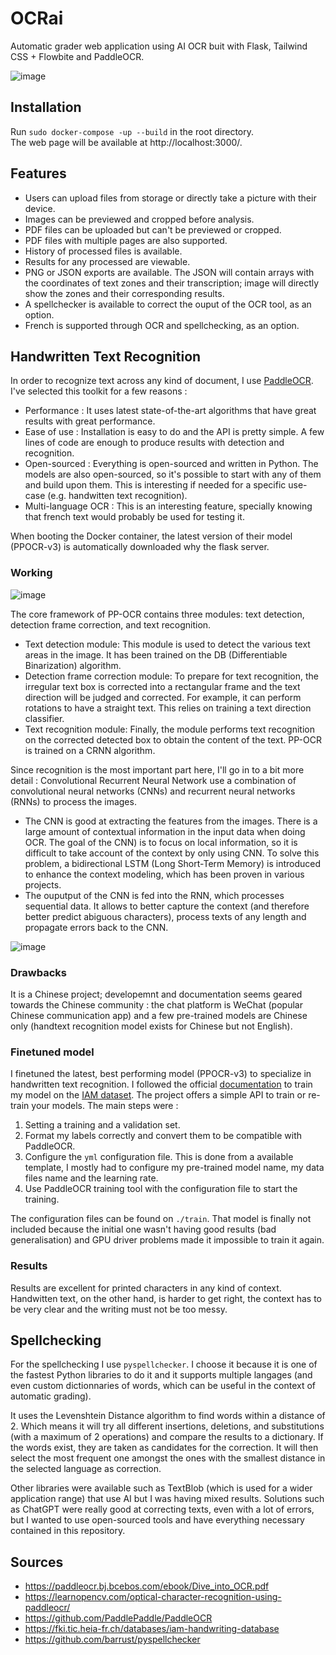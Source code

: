 # OCRai
Automatic grader web application using AI OCR buit with Flask, Tailwind CSS + Flowbite and PaddleOCR.

![image](https://user-images.githubusercontent.com/35641452/211175562-b359498a-6327-4d6b-8b4e-7e2e0c4a164e.png)

## Installation 

Run
`sudo docker-compose -up --build` in the root directory.  
The web page will be available at http://localhost:3000/.

## Features
- Users can upload files from storage or directly take a picture with their device.
- Images can be previewed and cropped before analysis.
- PDF files can be uploaded but can't be previewed or cropped. 
- PDF files with multiple pages are also supported. 
- History of processed files is available. 
- Results for any processed are viewable. 
- PNG or JSON exports are available. The JSON will contain arrays with the coordinates of text zones and their transcription; image will directly show the zones and their corresponding results.
- A spellchecker is available to correct the ouput of the OCR tool, as an option. 
- French is supported through OCR and spellchecking, as an option. 


## Handwritten Text Recognition

In order to recognize text across any kind of document, I use [PaddleOCR](https://github.com/PaddlePaddle/PaddleOCR).
I've selected this toolkit for a few reasons : 
- Performance : It uses latest state-of-the-art algorithms that have great results with great performance. 
- Ease of use : Installation is easy to do and the API is pretty simple. A few lines of code are enough to produce results with detection and recognition. 
- Open-sourced : Everything is open-sourced and written in Python. The models are also open-sourced, so it's possible to start with any of them and build upon them. This is interesting if needed for a specific use-case (e.g. handwitten text recognition).
- Multi-language OCR : This is an interesting feature, specially knowing that french text would probably be used for testing it.  

When booting the Docker container, the latest version of their model (PPOCR-v3) is automatically downloaded why the flask server. 

### Working 
![image](https://user-images.githubusercontent.com/35641452/211176906-317cadd2-d6bb-4e7e-b9cc-f26e80b33a9c.png)

The core framework of PP-OCR contains three modules: text detection,
detection frame correction, and text recognition.
- Text detection module: This module is used to detect the various text areas in the image. It has been trained on the DB (Differentiable Binarization) algorithm.
-  Detection frame correction module: To prepare for text recognition, the irregular text box is corrected into a rectangular frame and the
text direction will be judged and corrected. For example, it can perform rotations to have a straight text. This relies on training a text direction classifier.
- Text recognition module: Finally, the module performs text recognition on the corrected detected box to obtain the content of the text. PP-OCR is trained on a CRNN algorithm.

Since recognition is the most important part here, I'll go in to a bit more detail : 
Convolutional Recurrent Neural Network use a combination of convolutional neural networks (CNNs) and recurrent neural networks (RNNs) to process the images.
- The CNN is good at extracting the features from the images. There is a large amount of contextual information in the input data when doing OCR. The goal of the CNN) is to focus on local information, so it is difficult to take account of the context by only using CNN. To solve this problem,  a bidirectional LSTM (Long Short-Term Memory) is introduced to enhance the context modeling, which has been proven in various projects. 
- The ouputput of the CNN is fed into the RNN, which processes sequential data. It allows to better capture the context (and therefore better predict abiguous characters), process texts of any length and propagate errors back to the CNN. 

![image](https://user-images.githubusercontent.com/35641452/211216951-0b0ad608-cf7a-417e-9a76-886f8981c6ef.png)

### Drawbacks
It is a Chinese project; developemnt and documentation seems geared towards the Chinese community : the chat platform is WeChat (popular Chinese communication app) and a few pre-trained models are Chinese only (handtext recognition model exists for Chinese but not English). 

### Finetuned model 

I finetuned the latest, best performing model (PPOCR-v3) to specialize in handwritten text recognition. I followed the official [documentation](https://github.com/PaddlePaddle/PaddleOCR/blob/release%2F2.6/doc/doc_en/recognition_en.md#21-start-training) to train my model on the [IAM dataset](https://fki.tic.heia-fr.ch/databases/iam-handwriting-database). The project offers a simple API to train or re-train your models. 
The main steps were : 
1. Setting a training and a validation set. 
2. Format my labels correctly and convert them to be compatible with PaddleOCR.
3. Configure the `yml` configuration file. This is done from a available template, I mostly had to configure my pre-trained model name, my data files name and the learning rate. 
4. Use PaddleOCR training tool with the configuration file to start the training. 

The configuration files can be found on `./train`. 
That model is finally not included because the initial one wasn't having good results (bad generalisation) and GPU driver problems made it impossible to train it again. 

### Results 

Results are excellent for printed characters in any kind of context. Handwitten text, on the other hand, is harder to get right, the context has to be very clear and the writing must not be too messy. 

## Spellchecking
For the spellchecking I use `pyspellchecker`. I choose it because it is one of the fastest Python libraries to do it and it supports multiple langages (and even custom dictionnaries of words, which can be useful in the context of automatic grading).  

It uses the Levenshtein Distance algorithm to find words within a distance of 2. Which means it will try all different insertions, deletions, and substitutions (with a maximum of 2 operations) and compare the results to a dictionary. If the words exist, they are taken as candidates for the correction. It will then select the most frequent one amongst the ones with the smallest distance in the selected language as correction. 

Other libraries were available such as TextBlob (which is used for a wider application range) that use AI but I was having mixed results. 
Solutions such as ChatGPT were really good at correcting texts, even with a lot of errors, but I wanted to use open-sourced tools and have everything necessary contained in this repository.  

## Sources
- https://paddleocr.bj.bcebos.com/ebook/Dive_into_OCR.pdf
- https://learnopencv.com/optical-character-recognition-using-paddleocr/
- https://github.com/PaddlePaddle/PaddleOCR
- https://fki.tic.heia-fr.ch/databases/iam-handwriting-database
- https://github.com/barrust/pyspellchecker
